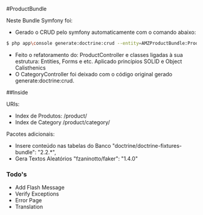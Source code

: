 #ProductBundle

Neste Bundle Symfony foi:

 - Gerado o CRUD pelo symfony automaticamente com o comando abaixo:
 ```sh
 $ php app\console generate:doctrine:crud --entity=AMZProductBundle:Product
 ```
 - Feito o refatoramento do: ProductController e classes ligadas à sua estrutura: Entities, Forms e etc.
 Aplicado princípios SOLID e Object Calisthenics
 - O CategoryController foi deixado com o código original gerado generate:doctrine:crud.


##Inside

URIs:

 - Index de Produtos: /product/
 - Index de Category /product/category/

Pacotes adicionais:

 - Insere conteúdo nas tabelas do Banco
    "doctrine/doctrine-fixtures-bundle": "2.2.*",
 - Gera Textos Aleatórios
    "fzaninotto/faker": "1.4.0"

### Todo's

 - Add Flash Message
 - Verify Exceptions
 - Error Page
 - Translation

